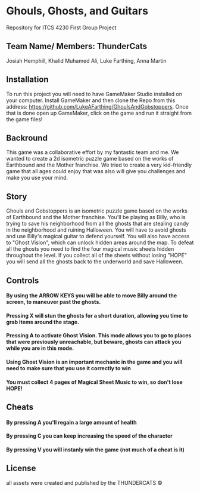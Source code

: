 # Ghouls, Ghosts, and Guitars
Repository for ITCS 4230 First Group Project
## Team Name/ Members: ThunderCats
Josiah Hemphill, Khalid Muhamed Ali, Luke Farthing, Anna Martin
## Installation
To run this project you will need to have GameMaker Studio installed on your computer. Install GameMaker and then clone the Repo from this address: https://github.com/LukeAFarthing/GhoulsAndGobstoppers. Once that is done open up GameMaker, click on the game and run it straight from the game files!
## Backround
This game was a collaborative effort by my fantastic team and me. We wanted to create a 2d isometric puzzle game based on the works of Earthbound and the Mother franchise. We tried to create a very kid-friendly game that all ages could enjoy that was also will give you challenges and make you use your mind. 
## Story 
Ghouls and Gobstoppers is an isometric puzzle game based on the works of Earthbound and the Mother franchise. You'll be playing as Billy, who is trying to save his neighborhood from all the ghosts that are stealing candy in the neighborhood and ruining Halloween. You will have to avoid ghosts and use Billy's magical guitar to defend yourself. You will also have access to "Ghost Vision", which can unlock hidden areas around the map. To defeat all the ghosts you need to find the four magical music sheets hidden throughout the level. If you collect all of the sheets without losing "HOPE" you will send all the ghosts back to the underworld and save Halloween.
## Controls
#### By using the ARROW KEYS you will be able to move Billy around the screen, to maneuver past the ghosts.
#### Pressing X will stun the ghosts for a short duration, allowing you time to grab items around the stage.
#### Pressing A to activate Ghost Vision. This mode allows you to go to places that were previously unreachable, but beware, ghosts can attack you while you are in this mode.
#### Using Ghost Vision is an important mechanic in the game and you will need to make sure that you use it correctly to win
#### You must collect 4 pages of Magical Sheet Music to win, so don't lose HOPE!
## Cheats
#### By pressing A you'll regain a large amount of health
#### By pressing C you can keep increasing the speed of the character
#### By pressing V you will instanly win the game (not much of a cheat is it)
## License
all assets were created and published by the THUNDERCATS 
&copy;


